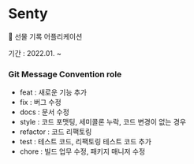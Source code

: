 # Senty
🎁 선물 기록 어플리케이션

기간 : 2022.01. ~  
  
### Git Message Convention role  
  - feat : 새로운 기능 추가  
  - fix : 버그 수정  
  - docs : 문서 수정
  - style : 코드 포맷팅, 세미콜론 누락, 코드 변경이 없는 경우  
  - refactor : 코드 리팩토링  
  - test : 테스트 코드, 리팩토링 테스트 코드 추가  
  - chore : 빌드 업무 수정, 패키지 매니저 수정
  
